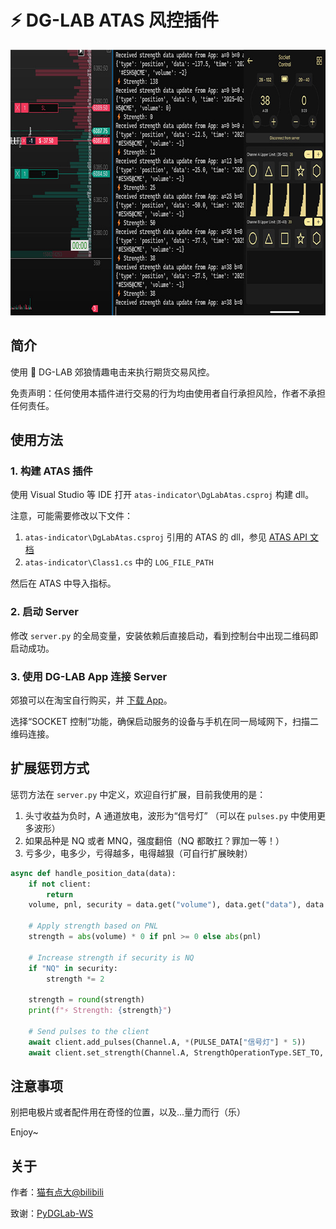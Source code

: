 # ⚡ DG-LAB ATAS 风控插件


<div align="center">
  <img src="https://github.com/Meeken1998/atas-dg-lab-plugin/blob/master/dg-lab-atas.jpg" width="800" height="425" alt="sample">
</div>


## 简介

使用 🐺 DG-LAB 郊狼情趣电击来执行期货交易风控。

免责声明：任何使用本插件进行交易的行为均由使用者自行承担风险，作者不承担任何责任。

## 使用方法

### 1. 构建 ATAS 插件

使用 Visual Studio 等 IDE 打开 `atas-indicator\DgLabAtas.csproj` 构建 dll。

注意，可能需要修改以下文件：

1. `atas-indicator\DgLabAtas.csproj` 引用的 ATAS 的 dll，参见 [ATAS API 文档](https://docs.atas.net/)
2. `atas-indicator\Class1.cs` 中的 `LOG_FILE_PATH`

然后在 ATAS 中导入指标。

### 2. 启动 Server

修改 `server.py` 的全局变量，安装依赖后直接启动，看到控制台中出现二维码即启动成功。

### 3. 使用 DG-LAB App 连接 Server

郊狼可以在淘宝自行购买，并 [下载 App](https://www.dungeon-lab.com/app-download.php)。

选择“SOCKET 控制”功能，确保启动服务的设备与手机在同一局域网下，扫描二维码连接。

## 扩展惩罚方式

惩罚方法在 `server.py` 中定义，欢迎自行扩展，目前我使用的是：

1. 头寸收益为负时，A 通道放电，波形为“信号灯” （可以在 `pulses.py` 中使用更多波形）
2. 如果品种是 NQ 或者 MNQ，强度翻倍（NQ 都敢扛？罪加一等！）
3. 亏多少，电多少，亏得越多，电得越狠（可自行扩展映射）

```python
async def handle_position_data(data):
    if not client:
        return
    volume, pnl, security = data.get("volume"), data.get("data"), data.get("security")

    # Apply strength based on PNL
    strength = abs(volume) * 0 if pnl >= 0 else abs(pnl)

    # Increase strength if security is NQ
    if "NQ" in security:
        strength *= 2

    strength = round(strength)
    print(f"⚡ Strength: {strength}")

    # Send pulses to the client
    await client.add_pulses(Channel.A, *(PULSE_DATA["信号灯"] * 5))
    await client.set_strength(Channel.A, StrengthOperationType.SET_TO, strength)
```

## 注意事项

别把电极片或者配件用在奇怪的位置，以及...量力而行（乐）

Enjoy~

## 关于

作者：[猫有点大@bilibili](https://space.bilibili.com/39903717)

致谢：[PyDGLab-WS](https://github.com/Ljzd-PRO/PyDGLab-WS)
